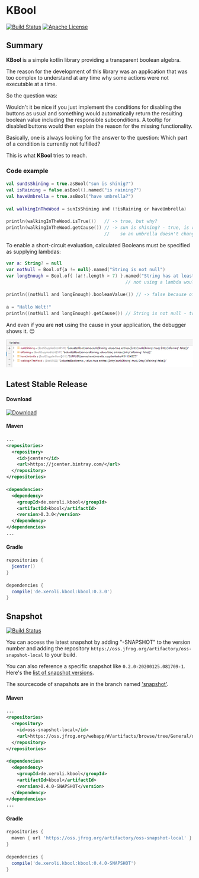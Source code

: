 # KBool

[![Build Status](https://travis-ci.com/xeroli/kbool.svg?branch=master)](https://travis-ci.com/xeroli/kbool) [![Apache License](https://img.shields.io/badge/license-Apache%20License%202.0-blue.svg)](http://www.apache.org/licenses/LICENSE-2.0)
## Summary

**KBool** is a simple kotlin library providing a transparent boolean algebra.

The reason for the development of this library was an application that was too complex 
to understand at any time why some actions were not executable at a time.

So the question was:

Wouldn't it be nice if you just implement the conditions for disabling the buttons as usual and something would automatically return the resulting boolean value including the responsible subconditions. 
A tooltip for disabled buttons would then explain the reason for the missing functionality.

Basically, one is always looking for the answer to the question: Which part of a condition is currently not fulfilled?

This is what **KBool** tries to reach.

### Code example
```kotlin
val sunIsShining = true.asBool("sun is shinig?")
val isRaining = false.asBool().named("is raining?")
val haveUmbrella = true.asBool("have umbrella?")

val walkingInTheWood = sunIsShining and (!isRaining or haveUmbrella)

println(walkingInTheWood.isTrue())   // -> true, but why?
println(walkingInTheWood.getCause()) // -> sun is shining? - true, is raining - false
                                     //    so an umbrella doesn't change a thing today ;-)
```

To enable a short-circuit evaluation, calculated Booleans  must be specified as supplying lambdas:

```kotlin
var a: String? = null
var notNull = Bool.of{a != null}.named("String is not null")
var longEnough = Bool.of{ (a!!.length > 7) }.named("String has at least 7 characters")
                                             // not using a lambda would result in a NPE

println((notNull and longEnough).booleanValue()) // -> false because of a is null

a = "Hallo Welt!"
println((notNull and longEnough).getCause()) // String is not null - true, String has at least 7 characters - true

```

And even if you are **not** using the cause in your application, 
the debugger shows it. :blush:

![Screenshot from Debugger](doc/debugger.jpg)

## Latest Stable Release

#### Download

[ ![Download](https://api.bintray.com/packages/xeroli/maven/kbool/images/download.svg) ](https://bintray.com/xeroli/maven/kbool/_latestVersion)

#### Maven
```xml
...
<repositories>
  <repository>
    <id>jcenter</id>
    <url>https://jcenter.bintray.com/</url>
  </repository>
</repositories>

<dependencies>
  <dependency>
    <groupId>de.xeroli.kbool</groupId>
    <artifactId>kbool</artifactId>
    <version>0.3.0</version>
  </dependency>
</dependencies>
...
```

#### Gradle
```groovy
repositories {
  jcenter()
}

dependencies {
  compile('de.xeroli.kbool:kbool:0.3.0')
}
```

## Snapshot

[![Build Status](https://travis-ci.com/xeroli/kbool.svg?branch=snapshot)](https://travis-ci.com/xeroli/kbool)

You can access the latest snapshot by adding "-SNAPSHOT" to the version number and
adding the repository `https://oss.jfrog.org/artifactory/oss-snapshot-local`
to your build.

You can also reference a specific snapshot like `0.2.0-20200125.081709-1`. 
Here's the [list of snapshot versions](https://oss.jfrog.org/webapp/#/artifacts/browse/tree/General/oss-snapshot-local/de/xeroli/kbool/kbool).

The sourcecode of snapshots are in the branch named ['snapshot'](https://github.com/xeroli/kbool/tree/snapshot).
#### Maven
```xml
...
<repositories>
  <repository>
    <id>oss-snapshot-local</id>
    <url>https://oss.jfrog.org/webapp/#/artifacts/browse/tree/General/oss-snapshot-local/de/xeroli/kbool/kbool</url>
  </repository>
</repositories>

<dependencies>
  <dependency>
    <groupId>de.xeroli.kbool</groupId>
    <artifactId>kbool</artifactId>
    <version>0.4.0-SNAPSHOT</version>
  </dependency>
</dependencies>
...
```

#### Gradle
```groovy
repositories {
  maven { url 'https://oss.jfrog.org/artifactory/oss-snapshot-local' }
}

dependencies {
  compile('de.xeroli.kbool:kbool:0.4.0-SNAPSHOT')
}
```




